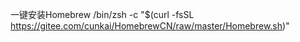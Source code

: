 一键安装Homebrew
/bin/zsh -c "$(curl -fsSL https://gitee.com/cunkai/HomebrewCN/raw/master/Homebrew.sh)"
